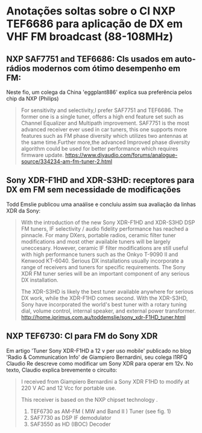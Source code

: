 # Anotações soltas sobre o CI NXP TEF6686 para aplicação de DX em VHF FM broadcast (88-108MHz)

## NXP SAF7751 and TEF6686: CIs usados em auto-rádios modernos com ótimo desempenho em FM: 

Neste fio, um colega da China 'eggplant886' explica sua preferência pelos chip da NXP (Philips) 

> For sensitivity and selectivity,I prefer SAF7751 and TEF6686. The former one is a single tuner, offers a high end feature set such as Channel Equalizer and Multipath improvement. SAF7751 is the most advanced receiver ever used in car tuners, this one supports more features such as FM phase diversity which utilizes two antennas at the same time.Further more,the advanced Improved phase diversity algorithm could be used for better performance which requires firmware update.
> https://www.diyaudio.com/forums/analogue-source/334234-am-fm-tuner-2.html

## Sony XDR-F1HD and XDR-S3HD: receptores para DX em FM sem necessidade de modificações

Todd Emslie publicou uma anaálise e concluiu assim sua avaliação da linhas XDR da Sony:

> With the introduction of the new Sony XDR-F1HD and XDR-S3HD DSP FM tuners, IF selectivity / audio fidelity performance has reached a pinnacle. For many DXers, portable radios, ceramic filter tuner modifications and most other available tuners will be largely uneccesary. However, ceramic IF filter modifications are still useful with high performance tuners such as the Onkyo T-9090 II and Kenwood KT-6040. Serious DX installations usually incorporate a range of receivers and tuners for specific requirements. The Sony XDR FM tuner series will be an important component of any serious DX installation.
> 
> The XDR-S3HD is likely the best tuner available anywhere for serious DX work, while the XDR-F1HD comes second. With the XDR-S3HD, Sony have incorporated the world's best tuner with a rotary tuning dial, volume control, internal speaker, and external power transformer. 
> http://home.iprimus.com.au/toddemslie/sony_xdr-F1HD_tuner.html

## NXP TEF6730: CI para FM do Sony XDR

Em artigo 'Tuner Sony XDR-F1HD a 12 v per uso mobile' publicado no blog 'Radio & Communication Info' de Giampiero Bernardini, 
seu colega I1RFQ Claudio Re descreve como modificar um Sony XDR para operar em 12v. No texto, Claudio explica brevemente o circuito:

> I received from Giampiero Bernardini a Sony XDR F1HD to modify at 220 V AC and 12 Vcc for portable use.
> 
> This receiver is based on the NXP chipset technology .
> 1) TEF6730 as AM-FM ( MW and Band II ) Tuner (see fig. 1)
> 2) SAF7730 as DSP IF demodulator
> 3) SAF3550 as HD (IBOC) Decoder





